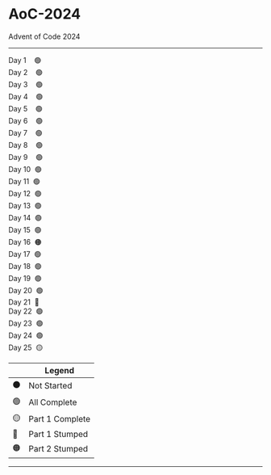 # AoC-2024
Advent of Code 2024

----

Day 1 &nbsp;&nbsp; 🟢  
Day 2 &nbsp;&nbsp; 🟢  
Day 3 &nbsp;&nbsp; 🟢  
Day 4 &nbsp;&nbsp; 🟢  
Day 5 &nbsp;&nbsp; 🟢  
Day 6 &nbsp;&nbsp; 🟢  
Day 7 &nbsp;&nbsp; 🟢  
Day 8 &nbsp;&nbsp; 🟢  
Day 9 &nbsp;&nbsp; 🟢  
Day 10 &nbsp;🟢  
Day 11 &nbsp;🟢  
Day 12 &nbsp;🟢  
Day 13 &nbsp;🟢  
Day 14 &nbsp;🟢  
Day 15 &nbsp;🟢  
Day 16 &nbsp;🟠  
Day 17 &nbsp;🟢  
Day 18 &nbsp;🟢  
Day 19 &nbsp;🟢  
Day 20 &nbsp;🟢  
Day 21 &nbsp;🔴  
Day 22 &nbsp;🟢  
Day 23 &nbsp;🟢  
Day 24 &nbsp;🟢  
Day 25 &nbsp;🟡  

| | Legend |
| ----- | ---- | 
| ⚫ | Not Started |
| 🟢 | All Complete |
| 🟡 | Part 1 Complete |
| 🔴 | Part 1 Stumped |
| 🟠 | Part 2 Stumped |


----

